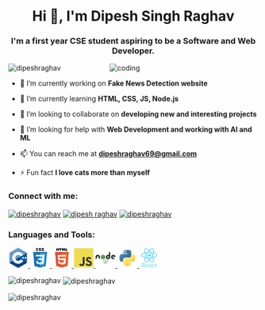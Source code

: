 <h1 align="center">Hi 👋, I'm Dipesh Singh Raghav</h1>
<h3 align="center">I'm a first year CSE student aspiring to be a Software and Web Developer.</h3>

<img align="right" alt="coding" width=300 boder-radius=10 src="https://media1.tenor.com/m/DimzPZMypFcAAAAd/laptop.gif">

<p align="left"> <img src="https://komarev.com/ghpvc/?username=dipeshraghav&label=Profile%20views&color=0e75b6&style=flat" alt="dipeshraghav" /> </p>

- 🔭 I’m currently working on **Fake News Detection website**

- 🌱 I’m currently learning **HTML, CSS, JS, Node.js**

- 👯 I’m looking to collaborate on **developing new and interesting projects**

- 🤝 I’m looking for help with **Web Development and working with AI and ML**

- 📫 You can reach me at **dipeshraghav69@gmail.com**

- ⚡ Fun fact **I love cats more than myself**

<h3 align="left">Connect with me:</h3>
<p align="left">
<a href="https://codepen.io/dipeshraghav" target="blank"><img align="center" src="https://raw.githubusercontent.com/rahuldkjain/github-profile-readme-generator/master/src/images/icons/Social/codepen.svg" alt="dipeshraghav" height="30" width="40" /></a>
<a href="https://linkedin.com/in/dipesh raghav" target="blank"><img align="center" src="https://raw.githubusercontent.com/rahuldkjain/github-profile-readme-generator/master/src/images/icons/Social/linked-in-alt.svg" alt="dipesh raghav" height="30" width="40" /></a>
<a href="https://kaggle.com/dipeshraghav" target="blank"><img align="center" src="https://raw.githubusercontent.com/rahuldkjain/github-profile-readme-generator/master/src/images/icons/Social/kaggle.svg" alt="dipeshraghav" height="30" width="40" /></a>
</p>

<h3 align="left">Languages and Tools:</h3>
<p align="left"> <a href="https://www.w3schools.com/cpp/" target="_blank" rel="noreferrer"> <img src="https://raw.githubusercontent.com/devicons/devicon/master/icons/cplusplus/cplusplus-original.svg" alt="cplusplus" width="40" height="40"/> </a> <a href="https://www.w3schools.com/css/" target="_blank" rel="noreferrer"> <img src="https://raw.githubusercontent.com/devicons/devicon/master/icons/css3/css3-original-wordmark.svg" alt="css3" width="40" height="40"/> </a> <a href="https://www.w3.org/html/" target="_blank" rel="noreferrer"> <img src="https://raw.githubusercontent.com/devicons/devicon/master/icons/html5/html5-original-wordmark.svg" alt="html5" width="40" height="40"/> </a> <a href="https://developer.mozilla.org/en-US/docs/Web/JavaScript" target="_blank" rel="noreferrer"> <img src="https://raw.githubusercontent.com/devicons/devicon/master/icons/javascript/javascript-original.svg" alt="javascript" width="40" height="40"/> </a> <a href="https://nodejs.org" target="_blank" rel="noreferrer"> <img src="https://raw.githubusercontent.com/devicons/devicon/master/icons/nodejs/nodejs-original-wordmark.svg" alt="nodejs" width="40" height="40"/> </a> <a href="https://www.python.org" target="_blank" rel="noreferrer"> <img src="https://raw.githubusercontent.com/devicons/devicon/master/icons/python/python-original.svg" alt="python" width="40" height="40"/> </a> <a href="https://reactjs.org/" target="_blank" rel="noreferrer"> <img src="https://raw.githubusercontent.com/devicons/devicon/master/icons/react/react-original-wordmark.svg" alt="react" width="40" height="40"/> </a> </p>

<p><img align="left" src="https://github-readme-stats.vercel.app/api/top-langs?username=dipeshraghav&show_icons=true&locale=en&layout=compact" alt="dipeshraghav" /></p>

<p>&nbsp;<img align="center" src="https://github-readme-stats.vercel.app/api?username=dipeshraghav&show_icons=true&locale=en" alt="dipeshraghav" /></p>

<p><img align="center" src="https://github-readme-streak-stats.herokuapp.com/?user=dipeshraghav&" alt="dipeshraghav" /></p>
